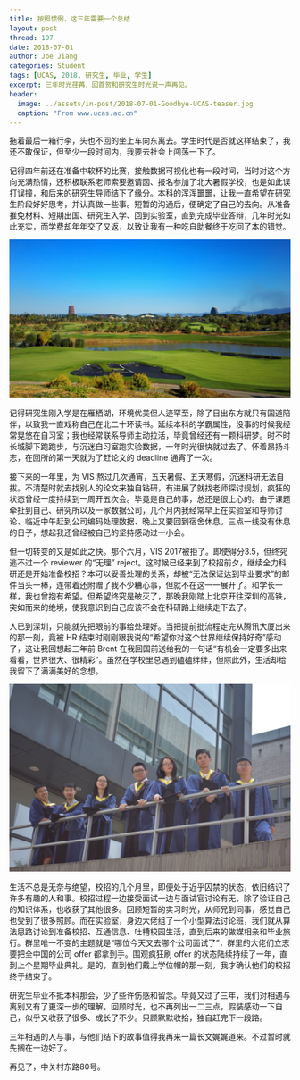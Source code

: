 ```yaml
---
title: 按照惯例，这三年需要一个总结
layout: post
thread: 197
date: 2018-07-01
author: Joe Jiang
categories: Student
tags: [UCAS, 2018, 研究生, 毕业, 学生]
excerpt: 三年时光荏苒，回首贺和研究生时光说一声再见。
header:
  image: ../assets/in-post/2018-07-01-Goodbye-UCAS-teaser.jpg
  caption: "From www.ucas.ac.cn"
---
```


拖着最后一箱行李，头也不回的坐上车向东离去。学生时代是否就这样结束了，我还不敢保证，但至少一段时间内，我要去社会上闯荡一下了。

记得四年前还在准备中软杯的比赛，接触数据可视化也有一段时间，当时对这个方向充满热情，还积极联系老师索要邀请函、报名参加了北大暑假学校，也是如此误打误撞，和后来的研究生导师结下了缘分。本科的浑浑噩噩，让我一直希望在研究生阶段好好思考，并认真做一些事。短暂的沟通后，便确定了自己的去向。从准备推免材料、短期出国、研究生入学、回到实验室，直到完成毕业答辩，几年时光如此充实，而学费却年年交了又返，以致让我有一种吃自助餐终于吃回了本的错觉。

![](/assets/in-post/2018-07-01-Goodbye-UCAS-1.jpeg)

记得研究生刚入学是在雁栖湖，环境优美但人迹罕至，除了日出东方就只有国道陪伴，以致我一直戏称自己在北二十环读书。延续本科的学霸属性，没事的时候我经常晃悠在自习室；我也经常联系导师主动拉活，毕竟曾经还有一颗科研梦。时不时长城脚下跑跑步，与沉迷自习室跑实验数据，一年时光很快就过去了。怀着昂扬斗志，在回所的第一天就为了赶论文的 deadline 通宵了一次。

接下来的一年里，为 VIS 熬过几次通宵，五天暑假、五天寒假，沉迷科研无法自拔。不清楚时就去找别人的论文来独自钻研，有进展了就找老师探讨规划，疯狂的状态曾经一度持续到一周开五次会。毕竟是自己的事，总还是很上心的。由于课题牵扯到自己、研究所以及一家数据公司，几个月内我经常早上在实验室和导师讨论、临近中午赶到公司编码处理数据、晚上又要回到宿舍休息。三点一线没有休息的日子，想起我还曾经被自己的坚持感动过一小会。

但一切转变的又是如此之快。那个六月，VIS 2017被拒了。即使得分3.5，但终究逃不过一个 reviewer 的“无理” reject。这时候已经来到了校招前夕，继续全力科研还是开始准备校招？本可以妥善处理的关系，却被“无法保证达到毕业要求”的邮件当头一棒，连带着还附赠了我不少糟心事，但就不在这一一展开了。和学长一样，我也曾抱有希望。但希望终究是破灭了，那晚我刚踏上北京开往深圳的高铁，突如而来的绝境，使我意识到自己应该不会在科研路上继续走下去了。

人已到深圳，只能就先把眼前的事给处理好。当把提前批流程走完从腾讯大厦出来的那一刻，竟被 HR 结束时刚刚跟我说的“希望你对这个世界继续保持好奇”感动了，这让我回想起三年前 Brent 在我回国前送给我的一句话“有机会一定要多出来看看，世界很大、很精彩”。虽然在学校里总遇到磕磕绊绊，但除此外，生活却给我留下了满满美好的念想。

![](/assets/in-post/2018-07-01-Goodbye-UCAS-3.jpeg)

生活不总是无奈与绝望，校招的几个月里，即便处于近乎囚禁的状态，依旧结识了许多有趣的人和事。校招过程一边接受面试一边与面试官讨论有无，除了验证自己的知识体系，也收获了其他很多。回顾短暂的实习时光，从师兄到同事，感觉自己也受到了很多照顾。而在实验室，身边大佬组了一个小型算法讨论班，我们就从算法思路讨论到准备校招、互通信息、吐槽校园生活，直到后来的做媒相亲和毕业旅行。群里唯一不变的主题就是“哪位今天又去哪个公司面试了”，群里的大佬们立志要把全中国的公司 offer 都拿到手。围观疯狂刷 offer 的状态陆续持续了一年，直到上个星期毕业典礼。是的，直到他们戴上学位帽的那一刻，我才确认他们的校招终于结束了。

研究生毕业不抵本科那会，少了些许伤感和留念。毕竟又过了三年，我们对相遇与离别又有了更深一步的理解。回顾时光，也不再列出一二三点，假装感动一下自己，似乎又收获了很多、成长了不少。只顾默默收拾，独自赶完下一段路。

三年相遇的人与事，与他们结下的故事值得我再来一篇长文娓娓道来。不过暂时就先搁在一边好了。

再见了，中关村东路80号。
